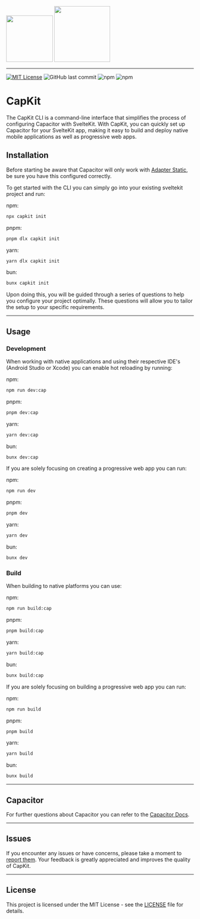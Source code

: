<img width="125px" src="https://github.com/Hugos68/sveltekit-capacitor/assets/63101006/3b8324ff-f27d-48a3-a74d-f7aabb2f530e" />
<img width="150" src="https://github.com/Hugos68/sveltekit-capacitor/assets/63101006/e748ecc6-2a2d-4dd5-95c2-4ff4cf8a307b" />

---

[![MIT License](https://img.shields.io/badge/License-MIT-green.svg)](https://choosealicense.com/licenses/mit/)
![GitHub last commit](https://img.shields.io/github/last-commit/hugos68/capkit)
![npm](https://img.shields.io/npm/v/capkit)
![npm](https://img.shields.io/npm/dt/capkit)

# CapKit

The CapKit CLI is a command-line interface that simplifies the process of configuring Capacitor with SvelteKit. With CapKit, you can quickly set up Capacitor for your SvelteKit app, making it easy to build and deploy native mobile applications as well as progressive web apps.

## Installation

Before starting be aware that Capacitor will only work with [Adapter Static](https://kit.svelte.dev/docs/adapter-static), be sure you have this configured correctly.

To get started with the CLI you can simply go into your existing sveltekit project and run:

npm:
```bash
npx capkit init
```
pnpm:
```bash
pnpm dlx capkit init
```
yarn:
```bash
yarn dlx capkit init
```
bun:
```bash
bunx capkit init
```

Upon doing this, you will be guided through a series of questions to help you configure your project optimally. These questions will allow you to tailor the setup to your specific requirements.

---

## Usage

### Development

When working with native applications and using their respective IDE's (Android Studio or Xcode) you can enable hot reloading by running:

npm:
```bash
npm run dev:cap
```
pnpm:
```bash
pnpm dev:cap
```
yarn:
```bash
yarn dev:cap
```
bun:
```bash
bunx dev:cap
```

If you are solely focusing on creating a progressive web app you can run:

npm:
```bash
npm run dev
```
pnpm:
```bash
pnpm dev
```
yarn:
```bash
yarn dev
```
bun:
```bash
bunx dev
```

### Build

When building to native platforms you can use:

npm:
```bash
npm run build:cap
```
pnpm:
```bash
pnpm build:cap
```
yarn:
```bash
yarn build:cap
```
bun:
```bash
bunx build:cap
```

If you are solely focusing on building a progressive web app you can run:

npm:
```bash
npm run build
```
pnpm:
```bash
pnpm build
```
yarn:
```bash
yarn build
```
bun:
```bash
bunx build
```
---

## Capacitor

For further questions about Capacitor you can refer to the [Capacitor Docs](https://capacitorjs.com/docs).

---

## Issues

If you encounter any issues or have concerns, please take a moment to [report them](https://github.com/Hugos68/capkit/issues/new). Your feedback is greatly appreciated and improves the quality of CapKit.

---

## License

This project is licensed under the MIT License - see the [LICENSE](LICENSE) file for details.
